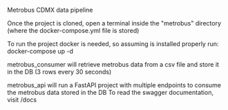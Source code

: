 Metrobus CDMX data pipeline

Once the project is cloned, open a terminal inside the "metrobus" directory (where the docker-compose.yml file is stored)

To run the project docker is needed, so assuming is installed properly run:
docker-compose up -d

metrobus_consumer will retrieve metrobus data from a csv file and store it in the DB (3 rows every 30 seconds)

metrobus_api will run a FastAPI project with multiple endpoints to consume the metrobus data stored in the DB
To read the swagger documentation, visit /docs
